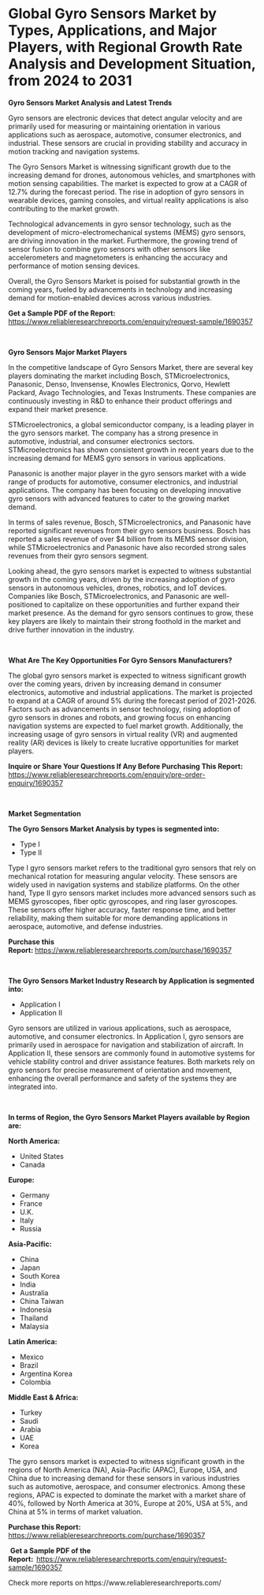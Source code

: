 <p><h1>Global Gyro Sensors Market by Types, Applications, and Major Players, with Regional Growth Rate Analysis and Development Situation, from 2024 to 2031</h1></p><p><strong>Gyro Sensors Market Analysis and Latest Trends</strong></p>
<p><p>Gyro sensors are electronic devices that detect angular velocity and are primarily used for measuring or maintaining orientation in various applications such as aerospace, automotive, consumer electronics, and industrial. These sensors are crucial in providing stability and accuracy in motion tracking and navigation systems.</p><p>The Gyro Sensors Market is witnessing significant growth due to the increasing demand for drones, autonomous vehicles, and smartphones with motion sensing capabilities. The market is expected to grow at a CAGR of 12.7% during the forecast period. The rise in adoption of gyro sensors in wearable devices, gaming consoles, and virtual reality applications is also contributing to the market growth.</p><p>Technological advancements in gyro sensor technology, such as the development of micro-electromechanical systems (MEMS) gyro sensors, are driving innovation in the market. Furthermore, the growing trend of sensor fusion to combine gyro sensors with other sensors like accelerometers and magnetometers is enhancing the accuracy and performance of motion sensing devices.</p><p>Overall, the Gyro Sensors Market is poised for substantial growth in the coming years, fueled by advancements in technology and increasing demand for motion-enabled devices across various industries.</p></p>
<p><strong>Get a Sample PDF of the Report:&nbsp;</strong> <a href="https://www.reliableresearchreports.com/enquiry/request-sample/1690357">https://www.reliableresearchreports.com/enquiry/request-sample/1690357</a></p>
<p>&nbsp;</p>
<p><strong>Gyro Sensors Major Market Players</strong></p>
<p><p> In the competitive landscape of Gyro Sensors Market, there are several key players dominating the market including Bosch, STMicroelectronics, Panasonic, Denso, Invensense, Knowles Electronics, Qorvo, Hewlett Packard, Avago Technologies, and Texas Instruments. These companies are continuously investing in R&D to enhance their product offerings and expand their market presence.</p><p>STMicroelectronics, a global semiconductor company, is a leading player in the gyro sensors market. The company has a strong presence in automotive, industrial, and consumer electronics sectors. STMicroelectronics has shown consistent growth in recent years due to the increasing demand for MEMS gyro sensors in various applications.</p><p>Panasonic is another major player in the gyro sensors market with a wide range of products for automotive, consumer electronics, and industrial applications. The company has been focusing on developing innovative gyro sensors with advanced features to cater to the growing market demand.</p><p>In terms of sales revenue, Bosch, STMicroelectronics, and Panasonic have reported significant revenues from their gyro sensors business. Bosch has reported a sales revenue of over $4 billion from its MEMS sensor division, while STMicroelectronics and Panasonic have also recorded strong sales revenues from their gyro sensors segment.</p><p>Looking ahead, the gyro sensors market is expected to witness substantial growth in the coming years, driven by the increasing adoption of gyro sensors in autonomous vehicles, drones, robotics, and IoT devices. Companies like Bosch, STMicroelectronics, and Panasonic are well-positioned to capitalize on these opportunities and further expand their market presence. As the demand for gyro sensors continues to grow, these key players are likely to maintain their strong foothold in the market and drive further innovation in the industry.</p></p>
<p>&nbsp;</p>
<p><strong>What Are The Key Opportunities For Gyro Sensors Manufacturers?</strong></p>
<p><p>The global gyro sensors market is expected to witness significant growth over the coming years, driven by increasing demand in consumer electronics, automotive and industrial applications. The market is projected to expand at a CAGR of around 5% during the forecast period of 2021-2026. Factors such as advancements in sensor technology, rising adoption of gyro sensors in drones and robots, and growing focus on enhancing navigation systems are expected to fuel market growth. Additionally, the increasing usage of gyro sensors in virtual reality (VR) and augmented reality (AR) devices is likely to create lucrative opportunities for market players.</p></p>
<p><strong>Inquire or Share Your Questions If Any Before Purchasing This Report:</strong> <a href="https://www.reliableresearchreports.com/enquiry/pre-order-enquiry/1690357">https://www.reliableresearchreports.com/enquiry/pre-order-enquiry/1690357</a></p>
<p>&nbsp;</p>
<p><strong>Market Segmentation</strong></p>
<p><strong>The Gyro Sensors Market Analysis by types is segmented into:</strong></p>
<p><ul><li>Type I</li><li>Type II</li></ul></p>
<p><p>Type I gyro sensors market refers to the traditional gyro sensors that rely on mechanical rotation for measuring angular velocity. These sensors are widely used in navigation systems and stabilize platforms. On the other hand, Type II gyro sensors market includes more advanced sensors such as MEMS gyroscopes, fiber optic gyroscopes, and ring laser gyroscopes. These sensors offer higher accuracy, faster response time, and better reliability, making them suitable for more demanding applications in aerospace, automotive, and defense industries.</p></p>
<p><strong>Purchase this Report:&nbsp;</strong><a href="https://www.reliableresearchreports.com/purchase/1690357">https://www.reliableresearchreports.com/purchase/1690357</a></p>
<p>&nbsp;</p>
<p><strong>The Gyro Sensors Market Industry Research by Application is segmented into:</strong></p>
<p><ul><li>Application I</li><li>Application II</li></ul></p>
<p><p>Gyro sensors are utilized in various applications, such as aerospace, automotive, and consumer electronics. In Application I, gyro sensors are primarily used in aerospace for navigation and stabilization of aircraft. In Application II, these sensors are commonly found in automotive systems for vehicle stability control and driver assistance features. Both markets rely on gyro sensors for precise measurement of orientation and movement, enhancing the overall performance and safety of the systems they are integrated into.</p></p>
<p>&nbsp;</p>
<p><strong>In terms of Region, the Gyro Sensors Market Players available by Region are:</strong></p>
<p>
    <p> <strong> North America: </strong>
        <ul>
            <li>United States</li>
            <li>Canada</li>
        </ul>
        </p> 
    <p> <strong> Europe: </strong>
        <ul>
            <li>Germany</li>
            <li>France</li>
            <li>U.K.</li>
            <li>Italy</li>
            <li>Russia</li>
        </ul>
        </p> 
    <p> <strong> Asia-Pacific: </strong>
        <ul>
            <li>China</li>
            <li>Japan</li>
            <li>South Korea</li>
            <li>India</li>
            <li>Australia</li>
            <li>China Taiwan</li>
            <li>Indonesia</li>
            <li>Thailand</li>
            <li>Malaysia</li>
        </ul>
        </p> 
    <p> <strong> Latin America: </strong>
        <ul>
            <li>Mexico</li>
            <li>Brazil</li>
            <li>Argentina Korea</li>
            <li>Colombia</li>
        </ul>
        </p> 
    <p> <strong> Middle East & Africa: </strong>
        <ul>
            <li>Turkey</li>
            <li>Saudi</li>
            <li>Arabia</li>
            <li>UAE</li>
            <li>Korea</li>
        </ul>
    </p>
    </p>
<p><p>The gyro sensors market is expected to witness significant growth in the regions of North America (NA), Asia-Pacific (APAC), Europe, USA, and China due to increasing demand for these sensors in various industries such as automotive, aerospace, and consumer electronics. Among these regions, APAC is expected to dominate the market with a market share of 40%, followed by North America at 30%, Europe at 20%, USA at 5%, and China at 5% in terms of market valuation.</p></p>
<p><strong>Purchase this Report: </strong><a href="https://www.reliableresearchreports.com/purchase/1690357">https://www.reliableresearchreports.com/purchase/1690357</a></p>
<p>&nbsp;<strong>Get a Sample PDF of the Report:&nbsp;&nbsp;</strong><a href="https://www.reliableresearchreports.com/enquiry/request-sample/1690357">https://www.reliableresearchreports.com/enquiry/request-sample/1690357</a></p>
<p><strong></strong></p>
<p>Check more reports on https://www.reliableresearchreports.com/</p>